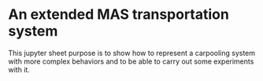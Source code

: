# An extended MAS transportation system

This jupyter sheet purpose is to show how to represent a carpooling system with more complex behaviors and to be able to carry out some experiments with it.
